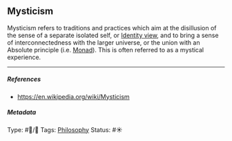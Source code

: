## Mysticism

Mysticism refers to traditions and practices which aim at the disillusion of the sense of a separate isolated self, or [Identity view](Identity%20view.md), and to bring a sense of interconnectedness with the larger universe, or the union with an Absolute principle (i.e. [Monad](Monad.md)). This is often referred to as a mystical experience.

---

##### References

* https://en.wikipedia.org/wiki/Mysticism

##### Metadata

Type: #🔵/🔵 
Tags: [Philosophy](Philosophy.md) 
Status: #☀️ 
